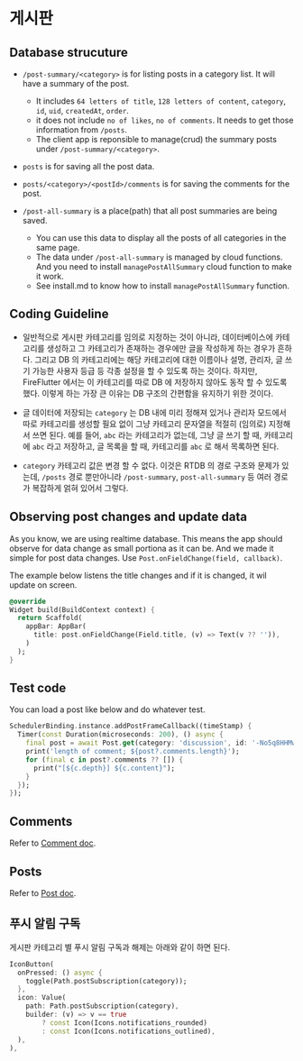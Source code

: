 # 게시판

## Database strucuture

- `/post-summary/<category>` is for listing posts in a category list. It will have a summary of the post.
    - It includes `64 letters of title`, `128 letters of content`, `category`, `id`, `uid`, `createdAt`, `order`.
    - it does not include `no of likes`, `no of comments`. It needs to get those information from `/posts`.
    - The client app is reponsible to manage(crud) the summary posts under `/post-summary/<category>`.
- `posts` is for saving all the post data.
- `posts/<category>/<postId>/comments` is for saving the comments for the post.

- `/post-all-summary` is a place(path) that all post summaries are being saved.
    - You can use this data to display all the posts of all categories in the same page.
    - The data under `/post-all-summary` is managed by cloud functions. And you need to install `managePostAllSummary` cloud function to make it work.
    - See install.md to know how to install `managePostAllSummary` function.

## Coding Guideline


- 일반적으로 게시판 카테고리를 임의로 지정하는 것이 아니라, 데이터베이스에 카테고리를 생성하고 그 카테고리가 존재하는 경우에만 글을 작성하게 하는 경우가 흔하다. 그리고 DB 의 카테고리에는 해당 카테고리에 대한 이름이나 설명, 관리자, 글 쓰기 가능한 사용자 등급 등 각종 설정을 할 수 있도록 하는 것이다. 하지만, FireFlutter 에서는 이 카테고리를 따로 DB 에 저장하지 않아도 동작 할 수 있도록 했다. 이렇게 하는 가장 큰 이유는 DB 구조의 간편함을 유지하기 위한 것이다.

- 글 데이터에 저장되는 `category` 는 DB 내에 미리 정해져 있거나 관리자 모드에서 따로 카테고리를 생성할 필요 없이 그냥 카테고리 문자열을 적절히 (임의로) 지정해서 쓰면 된다. 예를 들어, `abc` 라는 카테고리가 없는데, 그냥 글 쓰기 할 때, 카테고리에 `abc` 라고 저장하고, 글 목록을 할 때, 카테고리를 `abc` 로 해서 목록하면 된다.

- `category` 카테고리 값은 변경 할 수 없다. 이것은 RTDB 의 경로 구조와 문제가 있는데, `/posts` 경로 뿐만아니라 `/post-summary`, `post-all-summary` 등 여러 경로가 복잡하게 얽혀 있어서 그렇다.






## Observing post changes and update data

As you know, we are using realtime database. This means the app should observe for data change as small portiona as it can be. And we made it simple for post data changes. Use `Post.onFieldChange(field, callback)`.

The example below listens the title changes and if it is changed, it wil update on screen.

```dart
@override
Widget build(BuildContext context) {
  return Scaffold(
    appBar: AppBar(
      title: post.onFieldChange(Field.title, (v) => Text(v ?? '')),
    )
  );
}
```

## Test code

You can load a post like below and do whatever test.

```dart
SchedulerBinding.instance.addPostFrameCallback((timeStamp) {
  Timer(const Duration(microseconds: 200), () async {
    final post = await Post.get(category: 'discussion', id: '-No5q8HHMw7ZDZSjR-Qu');
    print('length of comment; ${post?.comments.length}');
    for (final c in post?.comments ?? []) {
      print("[${c.depth}] ${c.content}");
    }
  });
});
```

## Comments

Refer to [Comment doc](comments.md).

## Posts

Refer to [Post doc](post.md).

## 푸시 알림 구독

게시판 카테고리 별 푸시 알림 구독과 해제는 아래와 같이 하면 된다.

```dart
IconButton(
  onPressed: () async {
    toggle(Path.postSubscription(category));
  },
  icon: Value(
    path: Path.postSubscription(category),
    builder: (v) => v == true
        ? const Icon(Icons.notifications_rounded)
        : const Icon(Icons.notifications_outlined),
  ),
),
```


